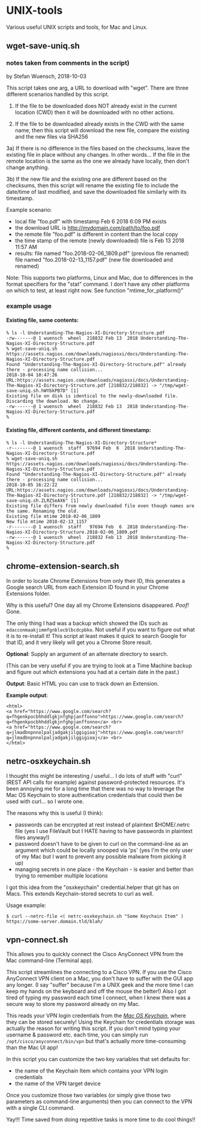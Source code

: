 # UNIX-tools

Various useful UNIX scripts and tools, for Mac and Linux.



## wget-save-uniq.sh

### notes taken from comments in the script)

by Stefan Wuensch, 2018-10-03

This script takes one arg, a URL to download with "wget".
There are three different scenarios handled by this script.

1) If the file to be downloaded does NOT already exist in the
current location (CWD) then it will be downloaded with no other actions.

2) If the file to be downloaded already exists in the CWD with the same name,
then this script will download the new file, compare the existing and the
new files via SHA256

3a) If there is no difference in the files based on the checksums,
leave the existing file in place without any changes. In other words...
If the file in the remote location is the same as the one we already have
locally, then don't change anything.

3b) If the new file and the existing one are different based on the checksums,
then this script will rename the existing file to include the date/time
of last modified, and save the downloaded file similarly with its timestamp.

Example scenario:
- local file "foo.pdf" with timestamp Feb 6 2018 6:09 PM exists
- the download URL is http://mydomain.com/path/to/foo.pdf
- the remote file "foo.pdf" is different in content than the local copy
- the time stamp of the remote (newly downloaded) file is Feb 13 2018 11:57 AM
- results:
     file named "foo.2018-02-06_1809.pdf" (previous file renamed)
     file named "foo.2018-02-13_1157.pdf" (new file downloaded and renamed)

Note: This supports two platforms, Linux and Mac, due to differences in the
format specifiers for the "stat" command. I don't have any other platforms
on which to test, at least right now. See function "mtime_for_platform()"



### example usage



#### Existing file, same contents:

```
% ls -l Understanding-The-Nagios-XI-Directory-Structure.pdf
-rw-------@ 1 wuensch  wheel  218832 Feb 13  2018 Understanding-The-Nagios-XI-Directory-Structure.pdf
% wget-save-uniq.sh https://assets.nagios.com/downloads/nagiosxi/docs/Understanding-The-Nagios-XI-Directory-Structure.pdf
Found "Understanding-The-Nagios-XI-Directory-Structure.pdf" already there - processing name collision...
2018-10-04 10:47:26 URL:https://assets.nagios.com/downloads/nagiosxi/docs/Understanding-The-Nagios-XI-Directory-Structure.pdf [218832/218832] -> "/tmp/wget-save-uniq.sh.hWYbkPB7D" [1]
Existing file on disk is identical to the newly-downloaded file. Discarding the download. No change.
-rw-------@ 1 wuensch  wheel  218832 Feb 13  2018 Understanding-The-Nagios-XI-Directory-Structure.pdf
%
```


#### Existing file, different contents, and different timestamp:

```
% ls -l Understanding-The-Nagios-XI-Directory-Structure*
-r--------@ 1 wuensch  staff  97694 Feb  6  2018 Understanding-The-Nagios-XI-Directory-Structure.pdf
% wget-save-uniq.sh https://assets.nagios.com/downloads/nagiosxi/docs/Understanding-The-Nagios-XI-Directory-Structure.pdf
Found "Understanding-The-Nagios-XI-Directory-Structure.pdf" already there - processing name collision...
2018-10-05 16:22:22 URL:https://assets.nagios.com/downloads/nagiosxi/docs/Understanding-The-Nagios-XI-Directory-Structure.pdf [218832/218832] -> "/tmp/wget-save-uniq.sh.ZLRZSeAX6" [1]
Existing file differs from newly downloaded file even though names are the same. Renaming the old.
Existing file mtime 2018-02-06_1809
New file mtime 2018-02-13_1157
-r--------@ 1 wuensch  staff   97694 Feb  6  2018 Understanding-The-Nagios-XI-Directory-Structure.2018-02-06_1809.pdf
-rw-------@ 1 wuensch  wheel  218832 Feb 13  2018 Understanding-The-Nagios-XI-Directory-Structure.pdf
%
```








## chrome-extension-search.sh

In order to locate Chrome Extensions from only their ID, this generates a Google search URL from each Extension ID found in your Chrome Extensions folder.

Why is this useful? One day all my Chrome Extensions disappeared. _Poof!_ Gone.

The only thing I had was a backup which showed the IDs such as `edacconmaakjimmfgnblocblbcdcpbko`. Not useful if you want to figure out what it is to re-install it! This script at least makes it quick to search Google for that ID, and it very likely will get you a Chrome Store result.

__Optional__: Supply an argument of an alternate directory to search.

(This can be very useful if you are trying to look at a Time Machine backup and figure out which extensions you had at a certain date in the past.)

__Output__: Basic HTML you can use to track down an Extension.

__Example output__:
```
<html>
<a href="https://www.google.com/search?q=fhgenkpocbhhddlgkjnfghpjanffonno">https://www.google.com/search?q=fhgenkpocbhhddlgkjnfghpjanffonno</a> <br>
<a href="https://www.google.com/search?q=jlmadbnpnnolpaljadgakjilggigioaj">https://www.google.com/search?q=jlmadbnpnnolpaljadgakjilggigioaj</a> <br>
</html>
```



## netrc-osxkeychain.sh

I thought this might be interesting / useful... I do lots of stuff with "curl" (REST API calls for example) against password-protected resources. It's been annoying me for a long time that there was no way to leverage the Mac OS Keychain to store authentication credentials that could then be used with curl... so I wrote one.

The reasons why this is useful (I think):
- passwords can be encrypted at rest instead of plaintext $HOME/.netrc file (yes I use FileVault but I HATE having to have passwords in plaintext files anyway!)
- password doesn't have to be given to curl on the command-line as an argument which could be locally snooped via 'ps'  (yes I'm the only user of my Mac but I want to prevent any possible malware from picking it up)
- managing secrets in one place - the Keychain - is easier and better than trying to remember multiple locations

I got this idea from the "osxkeychain" credential.helper that git has on Macs. This extends Keychain-stored secrets to curl as well.

Usage example:

```$ curl --netrc-file <( netrc-osxkeychain.sh "Some Keychain Item" ) https://some-server.domain.tld/blah/```




## vpn-connect.sh

This allows you to quickly connect the Cisco AnyConnect VPN from the Mac command-line (Terminal app).

This script streamlines the connecting to a Cisco VPN. If you use the Cisco AnyConnect VPN client on a Mac,
you don't have to suffer with the GUI app any longer. (I say "suffer" because I'm a UNIX geek and the more
time I can keep my hands on the keyboard and off the mouse the better!) Also I got tired of typing my password
each time I connect, when I knew there was a secure way to store my password already on my Mac.

This reads your VPN login credentials from the *<a href="https://support.apple.com/kb/PH20093">Mac OS Keychain</a>*,
where they can be stored securely! Using the Keychain for credentials storage was actually the reason for
writing this script. If you don't mind typing your username & password etc. each time, you can simply run
`/opt/cisco/anyconnect/bin/vpn` but that's actually more time-consuming than the Mac UI app!

In this script you can customize the two key variables that set defaults for:
- the name of the Keychain Item which contains your VPN login credentials
- the name of the VPN target device

Once you customize those two variables (or simply give those two parameters as command-line arguments) then
you can connect to the VPN with a single CLI command.

Yay!!! Time saved from doing repetitive tasks is more time to do cool things!!

